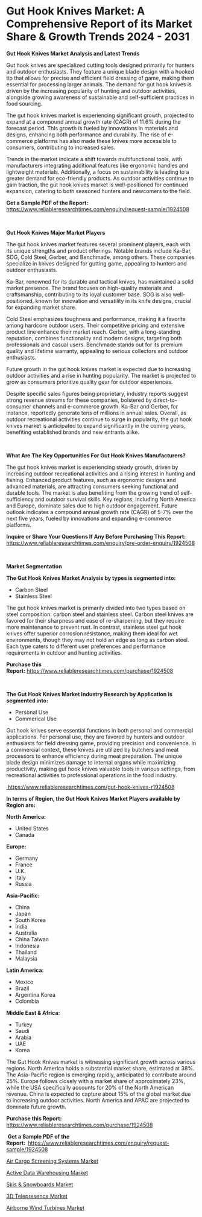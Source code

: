 <p><h1>Gut Hook Knives Market: A Comprehensive Report of its Market Share & Growth Trends 2024 - 2031</h1></p><p><strong>Gut Hook Knives Market Analysis and Latest Trends</strong></p>
<p><p>Gut hook knives are specialized cutting tools designed primarily for hunters and outdoor enthusiasts. They feature a unique blade design with a hooked tip that allows for precise and efficient field dressing of game, making them essential for processing larger animals. The demand for gut hook knives is driven by the increasing popularity of hunting and outdoor activities, alongside growing awareness of sustainable and self-sufficient practices in food sourcing.</p><p>The gut hook knives market is experiencing significant growth, projected to expand at a compound annual growth rate (CAGR) of 11.6% during the forecast period. This growth is fueled by innovations in materials and designs, enhancing both performance and durability. The rise of e-commerce platforms has also made these knives more accessible to consumers, contributing to increased sales. </p><p>Trends in the market indicate a shift towards multifunctional tools, with manufacturers integrating additional features like ergonomic handles and lightweight materials. Additionally, a focus on sustainability is leading to a greater demand for eco-friendly products. As outdoor activities continue to gain traction, the gut hook knives market is well-positioned for continued expansion, catering to both seasoned hunters and newcomers to the field.</p></p>
<p><strong>Get a Sample PDF of the Report:&nbsp;</strong> <a href="https://www.reliableresearchtimes.com/enquiry/request-sample/1924508?utm_campaign=1598&utm_medium=2&utm_source=Github&utm_content=ia&utm_term=24102024&utm_id=gut-hook-knives">https://www.reliableresearchtimes.com/enquiry/request-sample/1924508</a></p>
<p>&nbsp;</p>
<p><strong>Gut Hook Knives Major Market Players</strong></p>
<p><p>The gut hook knives market features several prominent players, each with its unique strengths and product offerings. Notable brands include Ka-Bar, SOG, Cold Steel, Gerber, and Benchmade, among others. These companies specialize in knives designed for gutting game, appealing to hunters and outdoor enthusiasts.</p><p>Ka-Bar, renowned for its durable and tactical knives, has maintained a solid market presence. The brand focuses on high-quality materials and craftsmanship, contributing to its loyal customer base. SOG is also well-positioned, known for innovation and versatility in its knife designs, crucial for expanding market share.</p><p>Cold Steel emphasizes toughness and performance, making it a favorite among hardcore outdoor users. Their competitive pricing and extensive product line enhance their market reach. Gerber, with a long-standing reputation, combines functionality and modern designs, targeting both professionals and casual users. Benchmade stands out for its premium quality and lifetime warranty, appealing to serious collectors and outdoor enthusiasts.</p><p>Future growth in the gut hook knives market is expected due to increasing outdoor activities and a rise in hunting popularity. The market is projected to grow as consumers prioritize quality gear for outdoor experiences. </p><p>Despite specific sales figures being proprietary, industry reports suggest strong revenue streams for these companies, bolstered by direct-to-consumer channels and e-commerce growth. Ka-Bar and Gerber, for instance, reportedly generate tens of millions in annual sales. Overall, as outdoor recreational activities continue to surge in popularity, the gut hook knives market is anticipated to expand significantly in the coming years, benefiting established brands and new entrants alike.</p></p>
<p>&nbsp;</p>
<p><strong>What Are The Key Opportunities For Gut Hook Knives Manufacturers?</strong></p>
<p><p>The gut hook knives market is experiencing steady growth, driven by increasing outdoor recreational activities and a rising interest in hunting and fishing. Enhanced product features, such as ergonomic designs and advanced materials, are attracting consumers seeking functional and durable tools. The market is also benefiting from the growing trend of self-sufficiency and outdoor survival skills. Key regions, including North America and Europe, dominate sales due to high outdoor engagement. Future outlook indicates a compound annual growth rate (CAGR) of 5-7% over the next five years, fueled by innovations and expanding e-commerce platforms.</p></p>
<p><strong>Inquire or Share Your Questions If Any Before Purchasing This Report:</strong> <a href="https://www.reliableresearchtimes.com/enquiry/pre-order-enquiry/1924508?utm_campaign=1598&utm_medium=2&utm_source=Github&utm_content=ia&utm_term=24102024&utm_id=gut-hook-knives">https://www.reliableresearchtimes.com/enquiry/pre-order-enquiry/1924508</a></p>
<p>&nbsp;</p>
<p><strong>Market Segmentation</strong></p>
<p><strong>The Gut Hook Knives Market Analysis by types is segmented into:</strong></p>
<p><ul><li>Carbon Steel</li><li>Stainless Steel</li></ul></p>
<p><p>The gut hook knives market is primarily divided into two types based on steel composition: carbon steel and stainless steel. Carbon steel knives are favored for their sharpness and ease of re-sharpening, but they require more maintenance to prevent rust. In contrast, stainless steel gut hook knives offer superior corrosion resistance, making them ideal for wet environments, though they may not hold an edge as long as carbon steel. Each type caters to different user preferences and performance requirements in outdoor and hunting activities.</p></p>
<p><strong>Purchase this Report:&nbsp;</strong><a href="https://www.reliableresearchtimes.com/purchase/1924508?utm_campaign=1598&utm_medium=2&utm_source=Github&utm_content=ia&utm_term=24102024&utm_id=gut-hook-knives">https://www.reliableresearchtimes.com/purchase/1924508</a></p>
<p>&nbsp;</p>
<p><strong>The Gut Hook Knives Market Industry Research by Application is segmented into:</strong></p>
<p><ul><li>Personal Use</li><li>Commerical Use</li></ul></p>
<p><p>Gut hook knives serve essential functions in both personal and commercial applications. For personal use, they are favored by hunters and outdoor enthusiasts for field dressing game, providing precision and convenience. In a commercial context, these knives are utilized by butchers and meat processors to enhance efficiency during meat preparation. The unique blade design minimizes damage to internal organs while maximizing productivity, making gut hook knives valuable tools in various settings, from recreational activities to professional operations in the food industry.</p></p>
<p><a href="https://www.reliableresearchtimes.com/gut-hook-knives-r1924508?utm_campaign=1598&utm_medium=2&utm_source=Github&utm_content=ia&utm_term=24102024&utm_id=gut-hook-knives">&nbsp;https://www.reliableresearchtimes.com/gut-hook-knives-r1924508</a></p>
<p><strong>In terms of Region, the Gut Hook Knives Market Players available by Region are:</strong></p>
<p>
    <p> <strong> North America: </strong>
        <ul>
            <li>United States</li>
            <li>Canada</li>
        </ul>
        </p> 
    <p> <strong> Europe: </strong>
        <ul>
            <li>Germany</li>
            <li>France</li>
            <li>U.K.</li>
            <li>Italy</li>
            <li>Russia</li>
        </ul>
        </p> 
    <p> <strong> Asia-Pacific: </strong>
        <ul>
            <li>China</li>
            <li>Japan</li>
            <li>South Korea</li>
            <li>India</li>
            <li>Australia</li>
            <li>China Taiwan</li>
            <li>Indonesia</li>
            <li>Thailand</li>
            <li>Malaysia</li>
        </ul>
        </p> 
    <p> <strong> Latin America: </strong>
        <ul>
            <li>Mexico</li>
            <li>Brazil</li>
            <li>Argentina Korea</li>
            <li>Colombia</li>
        </ul>
        </p> 
    <p> <strong> Middle East & Africa: </strong>
        <ul>
            <li>Turkey</li>
            <li>Saudi</li>
            <li>Arabia</li>
            <li>UAE</li>
            <li>Korea</li>
        </ul>
    </p>
    </p>
<p><p>The Gut Hook Knives market is witnessing significant growth across various regions. North America holds a substantial market share, estimated at 38%. The Asia-Pacific region is emerging rapidly, anticipated to contribute around 25%. Europe follows closely with a market share of approximately 23%, while the USA specifically accounts for 20% of the North American revenue. China is expected to capture about 15% of the global market due to increasing outdoor activities. North America and APAC are projected to dominate future growth.</p></p>
<p><strong>Purchase this Report: </strong><a href="https://www.reliableresearchtimes.com/purchase/1924508?utm_campaign=1598&utm_medium=2&utm_source=Github&utm_content=ia&utm_term=24102024&utm_id=gut-hook-knives">https://www.reliableresearchtimes.com/purchase/1924508</a></p>
<p>&nbsp;<strong>Get a Sample PDF of the Report:&nbsp;&nbsp;</strong><a href="https://www.reliableresearchtimes.com/enquiry/request-sample/1924508?utm_campaign=1598&utm_medium=2&utm_source=Github&utm_content=ia&utm_term=24102024&utm_id=gut-hook-knives">https://www.reliableresearchtimes.com/enquiry/request-sample/1924508</a></p>
<p><strong></strong></p>
<p><p><a href="https://www.linkedin.com/pulse/air-cargo-screening-systems-market-global-regional-analysis-focus-h0h9f?utm_campaign=1598&utm_medium=2&utm_source=Github&utm_content=ia&utm_term=24102024&utm_id=gut-hook-knives">Air Cargo Screening Systems Market</a></p><p><a href="https://www.linkedin.com/pulse/top-trends-transforming-active-data-warehousing-market-2024-oj18f?utm_campaign=1598&utm_medium=2&utm_source=Github&utm_content=ia&utm_term=24102024&utm_id=gut-hook-knives">Active Data Warehousing Market</a></p><p><a href="https://github.com/MarciaRunte/Market-Research-Report-List-1/blob/main/skis-snowboards-market.md?utm_campaign=1598&utm_medium=2&utm_source=Github&utm_content=ia&utm_term=24102024&utm_id=gut-hook-knives">Skis & Snowboards Market</a></p><p><a href="https://www.linkedin.com/pulse/3d-telepresence-market-growth-segmentation-regional-analysis-cexmf?utm_campaign=1598&utm_medium=2&utm_source=Github&utm_content=ia&utm_term=24102024&utm_id=gut-hook-knives">3D Telepresence Market</a></p><p><a href="https://www.linkedin.com/pulse/airborne-wind-turbines-market-research-report-exploring-size-revenue-x7a8f?utm_campaign=1598&utm_medium=2&utm_source=Github&utm_content=ia&utm_term=24102024&utm_id=gut-hook-knives">Airborne Wind Turbines Market</a></p></p>